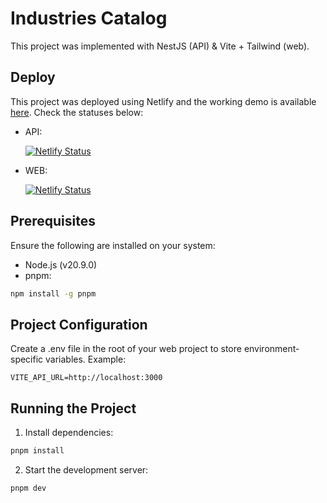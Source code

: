 # Industries Catalog

This project was implemented with NestJS (API) & Vite + Tailwind (web).

## Deploy

This project was deployed using Netlify and the working demo is available [here](https://companies-ui.netlify.app/). Check the statuses below:

- API:

    [![Netlify Status](https://api.netlify.com/api/v1/badges/000c346f-b241-4991-abe0-5a1a5a9a39bf/deploy-status)](https://app.netlify.com/sites/companies-api-serverless/deploys)

- WEB:

    [![Netlify Status](https://api.netlify.com/api/v1/badges/9d92c7a1-f594-4d46-9eeb-d65ed7dc8ca2/deploy-status)](https://app.netlify.com/sites/companies-ui/deploys)

## Prerequisites

Ensure the following are installed on your system:

- Node.js (v20.9.0)
- pnpm:

```sh
npm install -g pnpm
```

## Project Configuration

Create a .env file in the root of your web project to store environment-specific variables. Example:

```env
VITE_API_URL=http://localhost:3000
```

## Running the Project

1. Install dependencies:

```sh
pnpm install
```

2. Start the development server:

```sh
pnpm dev
```

